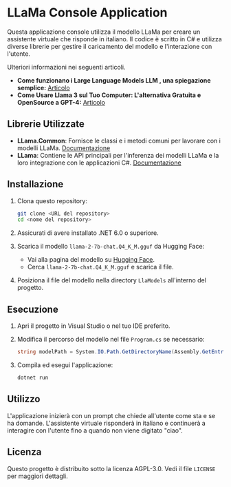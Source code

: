﻿# LLaMa Console Application

Questa applicazione console utilizza il modello LLaMa per creare un assistente virtuale che risponde in italiano. Il codice è scritto in C# e utilizza diverse librerie per gestire il caricamento del modello e l'interazione con l'utente.

Ulteriori informazioni nei seguenti articoli.
- **Come funzionano i Large Language Models LLM , una spiegazione semplice:** [Articolo](https://www.intelligenzaartificialeitalia.net/post/come-funzionano-i-large-language-models-llm-una-spiegazione-semplice)
- **Come Usare Llama 3 sul Tuo Computer: L'alternativa Gratuita e OpenSource a GPT-4:** [Articolo](https://www.intelligenzaartificialeitalia.net/post/come-usare-llama-3-sul-tuo-computer-l-alternativa-gratuita-e-opensource-a-gpt-4)


## Librerie Utilizzate

- **LLama.Common**: Fornisce le classi e i metodi comuni per lavorare con i modelli LLaMa. [Documentazione](https://scisharp.github.io/LLamaSharp/0.5/GetStarted/)
- **LLama**: Contiene le API principali per l'inferenza dei modelli LLaMa e la loro integrazione con le applicazioni C#. [Documentazione](https://scisharp.github.io/LLamaSharp/0.5/GetStarted/)

## Installazione

1. Clona questo repository:
    ```bash
    git clone <URL del repository>
    cd <nome del repository>
    ```

2. Assicurati di avere installato .NET 6.0 o superiore.

3. Scarica il modello `llama-2-7b-chat.Q4_K_M.gguf` da Hugging Face:
    - Vai alla pagina del modello su [Hugging Face](https://huggingface.co/).
    - Cerca `llama-2-7b-chat.Q4_K_M.gguf` e scarica il file.

4. Posiziona il file del modello nella directory `LlaModels` all'interno del progetto.

## Esecuzione

1. Apri il progetto in Visual Studio o nel tuo IDE preferito.

2. Modifica il percorso del modello nel file `Program.cs` se necessario:
    ```csharp
    string modelPath = System.IO.Path.GetDirectoryName(Assembly.GetEntryAssembly().Location) + "/../../../../LlaModels/llama-2-7b-chat.Q4_K_M.gguf";
    ```

3. Compila ed esegui l'applicazione:
    ```bash
    dotnet run
    ```

## Utilizzo

L'applicazione inizierà con un prompt che chiede all'utente come sta e se ha domande. L'assistente virtuale risponderà in italiano e continuerà a interagire con l'utente fino a quando non viene digitato "ciao".


## Licenza

Questo progetto è distribuito sotto la licenza AGPL-3.0. Vedi il file `LICENSE` per maggiori dettagli.

